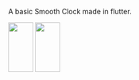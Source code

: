 A basic Smooth Clock made in flutter.

<img src="https://user-images.githubusercontent.com/39740114/122343374-41591080-cf63-11eb-8da9-a9d68b4168f5.png" width="50" height="100">

<img src="https://user-images.githubusercontent.com/39740114/122343946-e1af3500-cf63-11eb-92ee-a88cdba98ab3.gif" width="50" height="100">
